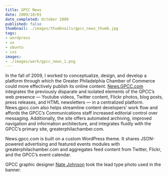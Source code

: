 ```yaml
---
title: GPCC News
date: 2009/10/01
date_completed: October 2009
published: false
thumbnail: ./images/thumbnails/gpcc_news_thumb.jpg
tags:
- wordpress
- ux
- ubuntu
- css
images:
- ./images/work/gpcc_news_1.png
---
```


In the fall of 2009, I worked to conceptualize, design, and develop a platform through which the Greater Philadelphia Chamber of Commerce could more effectively publish its online content. <a href="http://news.gpcc.com">News.GPCC.com</a> integrates the previously disparate and isolated elements of the GPCC&#8217;s web presence &mdash; Youtube videos, Twitter content, Flickr photos, blog posts, press releases, and HTML newsletters &mdash; in a centralized platform. News.gpcc.com also helps streamline content developers&#8217; work flow and affords the GPCC&#8217;s Communications staff increased editorial control over messaging. Additionally, the site offers automated archiving, improved navigation and information architecture, and integrates fluidly with the GPCC&#8217;s primary site, greaterphilachamber.com.

News.gpcc.com is built on a custom WordPress theme. It shares JSON-powered advertising and featured events modules with greaterphilachamber.com and aggregates feed content from Twitter, Flickr, and the GPCC&#8217;s event calendar.

GPCC graphic designer <a href="http://www.natejohnsondesign.com">Nate Johnson</a> took the lead type photo used in the banner.
